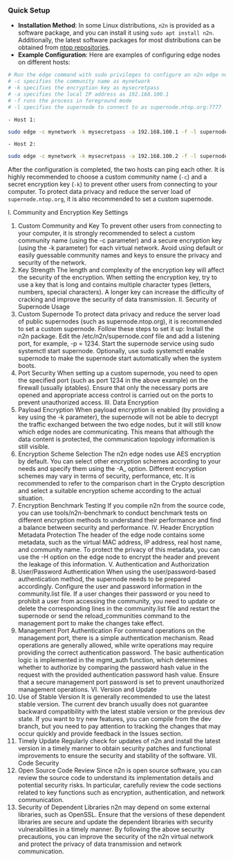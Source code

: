 
<!-- by 文荣平  -->
### Quick Setup
- **Installation Method**: In some Linux distributions, `n2n` is provided as a software package, and you can install it using `sudo apt install n2n`. Additionally, the latest software packages for most distributions can be obtained from [ntop repositories](http://packages.ntop.org/).
- **Example Configuration**: Here are examples of configuring edge nodes on different hosts:

```sh
# Run the edge command with sudo privileges to configure an n2n edge node
# -c specifies the community name as mynetwork
# -k specifies the encryption key as mysecretpass
# -a specifies the local IP address as 192.168.100.1
# -f runs the process in foreground mode
# -l specifies the supernode to connect to as supernode.ntop.org:7777
```
    - Host 1:
```sh
sudo edge -c mynetwork -k mysecretpass -a 192.168.100.1 -f -l supernode.ntop.org:7777
```
    - Host 2:
```sh
sudo edge -c mynetwork -k mysecretpass -a 192.168.100.2 -f -l supernode.ntop.org:7777
```

After the configuration is completed, the two hosts can ping each other. It is highly recommended to choose a custom community name (`-c`) and a secret encryption key (`-k`) to prevent other users from connecting to your computer. To protect data privacy and reduce the server load of `supernode.ntop.org`, it is also recommended to set a custom supernode. 

I. Community and Encryption Key Settings
1. Custom Community and Key
To prevent other users from connecting to your computer, it is strongly recommended to select a custom community name (using the -c parameter) and a secure encryption key (using the -k parameter) for each virtual network. Avoid using default or easily guessable community names and keys to ensure the privacy and security of the network.
2. Key Strength
The length and complexity of the encryption key will affect the security of the encryption. When setting the encryption key, try to use a key that is long and contains multiple character types (letters, numbers, special characters). A longer key can increase the difficulty of cracking and improve the security of data transmission.
II. Security of Supernode Usage
1. Custom Supernode
To protect data privacy and reduce the server load of public supernodes (such as supernode.ntop.org), it is recommended to set a custom supernode. Follow these steps to set it up:
Install the n2n package.
Edit the /etc/n2n/supernode.conf file and add a listening port, for example, -p = 1234.
Start the supernode service using sudo systemctl start supernode.
Optionally, use sudo systemctl enable supernode to make the supernode start automatically when the system boots.
2. Port Security
When setting up a custom supernode, you need to open the specified port (such as port 1234 in the above example) on the firewall (usually iptables). Ensure that only the necessary ports are opened and appropriate access control is carried out on the ports to prevent unauthorized access.
III. Data Encryption
1. Payload Encryption
When payload encryption is enabled (by providing a key using the -k parameter), the supernode will not be able to decrypt the traffic exchanged between the two edge nodes, but it will still know which edge nodes are communicating. This means that although the data content is protected, the communication topology information is still visible.
2. Encryption Scheme Selection
The n2n edge nodes use AES encryption by default. You can select other encryption schemes according to your needs and specify them using the -A_ option. Different encryption schemes may vary in terms of security, performance, etc. It is recommended to refer to the comparison chart in the Crypto description and select a suitable encryption scheme according to the actual situation.
3. Encryption Benchmark Testing
If you compile n2n from the source code, you can use tools/n2n-benchmark to conduct benchmark tests on different encryption methods to understand their performance and find a balance between security and performance.
IV. Header Encryption
Metadata Protection
The header of the edge node contains some metadata, such as the virtual MAC address, IP address, real host name, and community name. To protect the privacy of this metadata, you can use the -H option on the edge node to encrypt the header and prevent the leakage of this information.
V. Authentication and Authorization
1. User/Password Authentication
When using the user/password-based authentication method, the supernode needs to be prepared accordingly. Configure the user and password information in the community.list file. If a user changes their password or you need to prohibit a user from accessing the community, you need to update or delete the corresponding lines in the community.list file and restart the supernode or send the reload_communities command to the management port to make the changes take effect.
2. Management Port Authentication
For command operations on the management port, there is a simple authentication mechanism. Read operations are generally allowed, while write operations may require providing the correct authentication password. The basic authentication logic is implemented in the mgmt_auth function, which determines whether to authorize by comparing the password hash value in the request with the provided authentication password hash value. Ensure that a secure management port password is set to prevent unauthorized management operations.
VI. Version and Update
1. Use of Stable Version
It is generally recommended to use the latest stable version. The current dev branch usually does not guarantee backward compatibility with the latest stable version or the previous dev state. If you want to try new features, you can compile from the dev branch, but you need to pay attention to tracking the changes that may occur quickly and provide feedback in the Issues section.
2. Timely Update
Regularly check for updates of n2n and install the latest version in a timely manner to obtain security patches and functional improvements to ensure the security and stability of the software.
VII. Code Security
1. Open Source Code Review
Since n2n is open source software, you can review the source code to understand its implementation details and potential security risks. In particular, carefully review the code sections related to key functions such as encryption, authentication, and network communication.
2. Security of Dependent Libraries
n2n may depend on some external libraries, such as OpenSSL. Ensure that the versions of these dependent libraries are secure and update the dependent libraries with security vulnerabilities in a timely manner.
By following the above security precautions, you can improve the security of the n2n virtual network and protect the privacy of data transmission and network communication.

